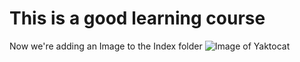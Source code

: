 # This is a good learning course

Now we're adding an Image to the Index folder
![Image of Yaktocat](https://octodex.github.com/images/yaktocat.png)

















